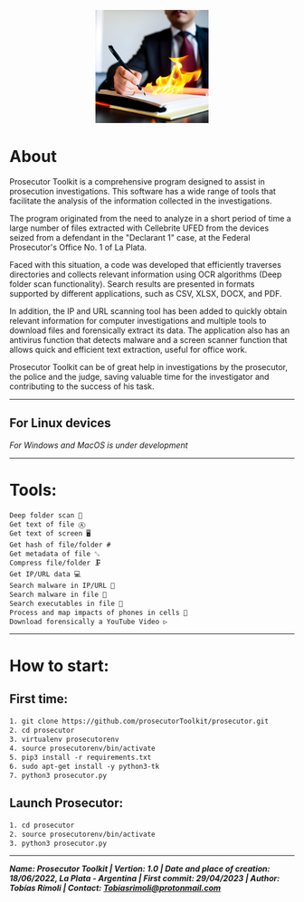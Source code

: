 <p align="center">
    <img src="https://raw.githubusercontent.com/prosecutorToolkit/prosecutor/main/logo.jpg" width="200">
</p>

# About
Prosecutor Toolkit is a comprehensive program designed to assist in prosecution investigations. This software has a wide range of tools that facilitate the analysis of the information collected in the investigations.

The program originated from the need to analyze in a short period of time a large number of files extracted with Cellebrite UFED from the devices seized from a defendant in the "Declarant 1" case, at the Federal Prosecutor's Office No. 1 of La Plata.

Faced with this situation, a code was developed that efficiently traverses directories and collects relevant information using OCR algorithms (Deep folder scan functionality). Search results are presented in formats supported by different applications, such as CSV, XLSX, DOCX, and PDF.

In addition, the IP and URL scanning tool has been added to quickly obtain relevant information for computer investigations and multiple tools to download files and forensically extract its data. The application also has an antivirus function that detects malware and a screen scanner function that allows quick and efficient text extraction, useful for office work.

Prosecutor Toolkit can be of great help in investigations by the prosecutor, the police and the judge, saving valuable time for the investigator and contributing to the success of his task.

______________________
## For Linux devices
*For Windows and MacOS is under development*
______________________
# Tools:
    Deep folder scan 🔎
    Get text of file Ⓐ
    Get text of screen 🖥
    Get hash of file/folder #
    Get metadata of file ␐
    Compress file/folder 🗜
    Get IP/URL data 💻
    Search malware in IP/URL 🦠
    Search malware in file 🦠
    Search executables in file 🦠
    Process and map impacts of phones in cells 📱
    Download forensically a YouTube Video ▷

______________________
# How to start:

## First time:
    1. git clone https://github.com/prosecutorToolkit/prosecutor.git
    2. cd prosecutor
    3. virtualenv prosecutorenv
    4. source prosecutorenv/bin/activate
    5. pip3 install -r requirements.txt
    6. sudo apt-get install -y python3-tk
    7. python3 prosecutor.py

## Launch Prosecutor:
    1. cd prosecutor
    2. source prosecutorenv/bin/activate
    3. python3 prosecutor.py


______________________
***Name: Prosecutor Toolkit |   Vertion: 1.0    |   Date and place of creation: 18/06/2022, La Plata - Argentina    |   First commit: 29/04/2023    |   Author: Tobías Rímoli   |   Contact: Tobiasrimoli@protonmail.com***